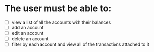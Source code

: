 
# The user must be able to:

- [ ] view a list of all the accounts with their balances
- [ ] add an account
- [ ] edit an account
- [ ] delete an account
- [ ] filter by each account and view all of the transactions attached to it
